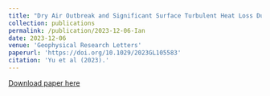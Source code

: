 ```yaml
---
title: "Dry Air Outbreak and Significant Surface Turbulent Heat Loss During Hurricane Ian: Satellite and Saildrone Observations"
collection: publications
permalink: /publication/2023-12-06-Ian
date: 2023-12-06
venue: 'Geophysical Research Letters'
paperurl: 'https://doi.org/10.1029/2023GL105583'
citation: 'Yu et al (2023).'
---
```

[Download paper here](http://yanxu-chen.github.io/files/Chen2023_1.pdf)

